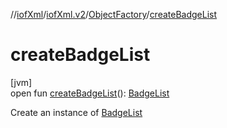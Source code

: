 //[iofXml](../../../index.md)/[iofXml.v2](../index.md)/[ObjectFactory](index.md)/[createBadgeList](create-badge-list.md)

# createBadgeList

[jvm]\
open fun [createBadgeList](create-badge-list.md)(): [BadgeList](../-badge-list/index.md)

Create an instance of [BadgeList](../-badge-list/index.md)
